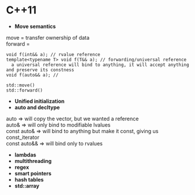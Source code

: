 # C++11
- **Move semantics**

move = transfer ownership of data  
forward = 

    void f(int&& a); // rvalue reference
    template<typename T> void f(T&& a); // forwarding/universal reference
      a universal reference will bind to anything, it will accept anything and preserve its constness
    void f(auto&& a); // 

    std::move()
    std::forward()


- **Unified initialization**
- **auto and decltype**

auto         => will copy the vector, but we wanted a reference  
auto&        => will only bind to modifiable lvalues  
const auto&  => will bind to anything but make it const, giving us const_iterator  
const auto&& => will bind only to rvalues  

- **lambdas**
- **multithreading**
- **regex**
- **smart pointers**
- **hash tables**
- **std::array**
